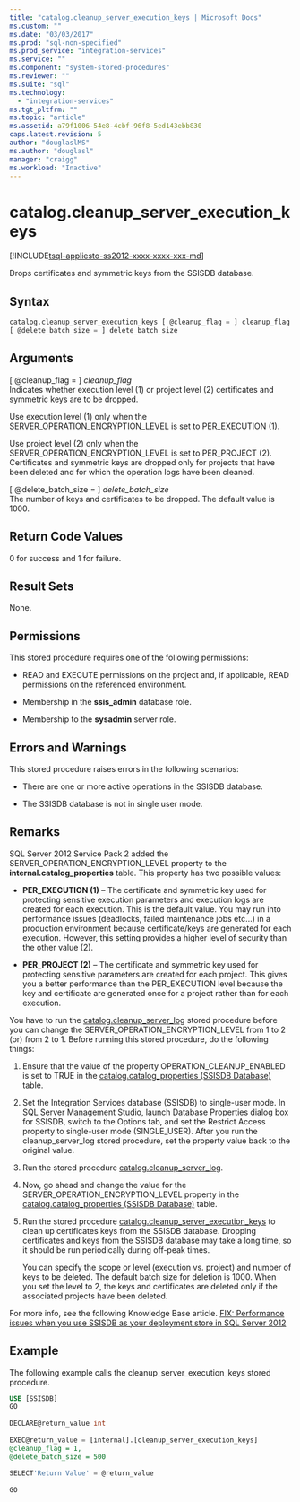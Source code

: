 ```yaml
---
title: "catalog.cleanup_server_execution_keys | Microsoft Docs"
ms.custom: ""
ms.date: "03/03/2017"
ms.prod: "sql-non-specified"
ms.prod_service: "integration-services"
ms.service: ""
ms.component: "system-stored-procedures"
ms.reviewer: ""
ms.suite: "sql"
ms.technology: 
  - "integration-services"
ms.tgt_pltfrm: ""
ms.topic: "article"
ms.assetid: a79f1006-54e8-4cbf-96f8-5ed143ebb830
caps.latest.revision: 5
author: "douglaslMS"
ms.author: "douglasl"
manager: "craigg"
ms.workload: "Inactive"
---
```

# catalog.cleanup_server_execution_keys
[!INCLUDE[tsql-appliesto-ss2012-xxxx-xxxx-xxx-md](../../includes/tsql-appliesto-ss2012-xxxx-xxxx-xxx-md.md)]

  Drops certificates and symmetric keys from the SSISDB database.  
  
## Syntax  
  
```sql
catalog.cleanup_server_execution_keys [ @cleanup_flag = ] cleanup_flag ,  
[ @delete_batch_size = ] delete_batch_size  
```  
  
## Arguments  
 [ @cleanup_flag = ] *cleanup_flag*  
 Indicates whether execution level (1) or project level (2) certificates and symmetric keys are to be dropped.  
  
 Use execution level (1) only when the SERVER_OPERATION_ENCRYPTION_LEVEL is set to PER_EXECUTION (1).  
  
 Use project level (2) only when the SERVER_OPERATION_ENCRYPTION_LEVEL is set to PER_PROJECT (2). Certificates and symmetric keys are dropped only for projects that have been deleted and for which the operation logs have been cleaned.  
  
 [ @delete_batch_size = ] *delete_batch_size*  
 The number of keys and certificates to be dropped. The default value is 1000.  
  
## Return Code Values  
 0 for success and 1 for failure.  
  
## Result Sets  
 None.  
  
## Permissions  
 This stored procedure requires one of the following permissions:  
  
-   READ and EXECUTE permissions on the project and, if applicable, READ permissions on the referenced environment.  
  
-   Membership in the **ssis_admin** database role.  
  
-   Membership to the **sysadmin** server role.  
  
## Errors and Warnings  
 This stored procedure raises errors in the following scenarios:  
  
-   There are one or more active operations in the SSISDB database.  
  
-   The SSISDB database is not in single user mode.  
  
## Remarks  
 SQL Server 2012 Service Pack 2 added the SERVER_OPERATION_ENCRYPTION_LEVEL property to the **internal.catalog_properties** table. This property has two possible values:  
  
-   **PER_EXECUTION (1)** – The certificate and symmetric key used for protecting sensitive execution parameters and execution logs are created for each execution. This is the default value. You may run into performance issues (deadlocks, failed maintenance jobs etc…) in a production environment because certificate/keys are generated for each execution. However, this setting provides a higher level of security than the other value (2).  
  
-   **PER_PROJECT (2)** – The certificate and symmetric key used for protecting sensitive parameters are created for each project. This gives you a better performance than the PER_EXECUTION level because the key and certificate are generated once for a project rather than for each execution.  
  
 You have to run the [catalog.cleanup_server_log](../../integration-services/system-stored-procedures/catalog-cleanup-server-log.md) stored procedure before you can change the SERVER_OPERATION_ENCRYPTION_LEVEL from 1 to 2 (or) from 2 to 1. Before running this stored procedure, do the following things:  
  
1.  Ensure that the value of the property OPERATION_CLEANUP_ENABLED is set to TRUE in the [catalog.catalog_properties &#40;SSISDB Database&#41;](../../integration-services/system-views/catalog-catalog-properties-ssisdb-database.md) table.  
  
2.  Set the Integration Services database (SSISDB) to single-user mode. In SQL Server Management Studio, launch Database Properties dialog box for SSISDB, switch to the Options tab, and set the Restrict Access property to single-user mode (SINGLE_USER). After you run the cleanup_server_log stored procedure, set the property value back to the original value.  
  
3.  Run the stored procedure [catalog.cleanup_server_log](../../integration-services/system-stored-procedures/catalog-cleanup-server-log.md).  
  
4.  Now, go ahead and change the value for the SERVER_OPERATION_ENCRYPTION_LEVEL property in the [catalog.catalog_properties &#40;SSISDB Database&#41;](../../integration-services/system-views/catalog-catalog-properties-ssisdb-database.md) table.  
  
5.  Run the stored procedure [catalog.cleanup_server_execution_keys](../../integration-services/system-stored-procedures/catalog-cleanup-server-execution-keys.md) to clean up certificates keys from the SSISDB database. Dropping certificates and keys from the SSISDB database may take a long time, so it should be run periodically during off-peak times.  
  
     You can specify the scope or level (execution vs. project) and number of keys to be deleted. The default batch size for deletion is 1000. When you set the level to 2, the keys and certificates are deleted only if the associated projects have been deleted.  
  
 For more info, see the following Knowledge Base article. [FIX: Performance issues when you use SSISDB as your deployment store in SQL Server 2012](http://support.microsoft.com/kb/2972285)  
  
## Example  
 The following example calls the cleanup_server_execution_keys stored procedure.  
  
```sql  
USE [SSISDB]  
GO  
  
DECLARE@return_value int  
  
EXEC@return_value = [internal].[cleanup_server_execution_keys]  
@cleanup_flag = 1,  
@delete_batch_size = 500  
  
SELECT'Return Value' = @return_value  
  
GO  
```  
  
  
